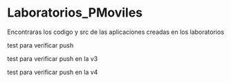 # Laboratorios_PMoviles
Encontraras los codigo y src de las aplicaciones creadas en los laboratorios

test para verificar push

test para verificar push en la v3

test para verificar push en la v4

